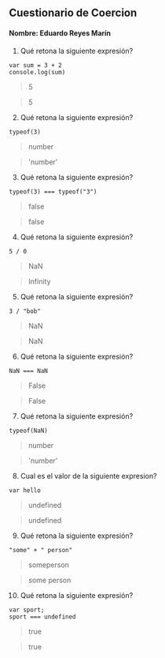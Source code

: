 ## Cuestionario de Coercion
#### Nombre: Eduardo Reyes Marín

1. Qué retona la siguiente expresión?
```
var sum = 3 + 2
console.log(sum)
```

> 5

>5

2. Qué retona la siguiente expresión?
```
typeof(3)
```

> number

> 'number'

3. Qué retona la siguiente expresión?
```
typeof(3) === typeof("3")
```

> false

> false

4. Qué retona la siguiente expresión?
```
5 / 0
```

> NaN

> Infinity

5. Qué retona la siguiente expresión?
```
3 / "bob"
```

> NaN

> NaN

6. Qué retona la siguiente expresión?
```
NaN === NaN
```

> False

> False

7. Qué retona la siguiente expresión?
```
typeof(NaN)
```

> number

>'number'

8. Cual es el valor de la siguiente expresion?
```
var hello
```

> undefined

> undefined

9. Qué retona la siguiente expresión?
```
"some" + " person"
```

> someperson

> some person

10. Qué retona la siguiente expresión?
```
var sport; 
sport === undefined
```

> true

> true


